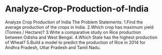# Analyze-Crop-Production-of-India
Analyze Crop Production of India
The Problem Statements: 
1.Find the average production of the crops in India. 
2.Which crop has maximum yield (Tonnes / Hectare)? 
3.Write a comparative study on Rice production between Odisha and West Bengal. 
4.Which State has the highest production of Wheat? 
5.Build a model to predict the production of Rice in 2014 for Andhra Pradesh, Uttar Pradesh and Tamil Nadu.
